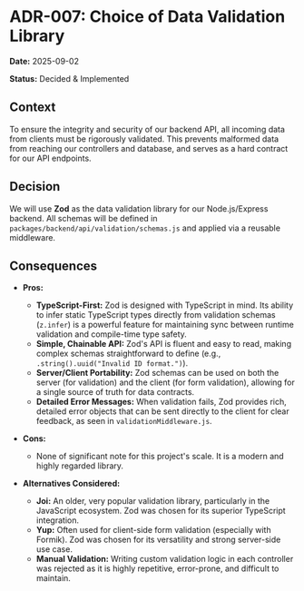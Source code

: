 # ADR-007: Choice of Data Validation Library

**Date:** 2025-09-02

**Status:** Decided & Implemented

## Context

To ensure the integrity and security of our backend API, all incoming data from clients must be rigorously validated. This prevents malformed data from reaching our controllers and database, and serves as a hard contract for our API endpoints.

## Decision

We will use **Zod** as the data validation library for our Node.js/Express backend. All schemas will be defined in `packages/backend/api/validation/schemas.js` and applied via a reusable middleware.

## Consequences

*   **Pros:**
    *   **TypeScript-First:** Zod is designed with TypeScript in mind. Its ability to infer static TypeScript types directly from validation schemas (`z.infer`) is a powerful feature for maintaining sync between runtime validation and compile-time type safety.
    *   **Simple, Chainable API:** Zod's API is fluent and easy to read, making complex schemas straightforward to define (e.g., `.string().uuid("Invalid ID format.")`).
    *   **Server/Client Portability:** Zod schemas can be used on both the server (for validation) and the client (for form validation), allowing for a single source of truth for data contracts.
    *   **Detailed Error Messages:** When validation fails, Zod provides rich, detailed error objects that can be sent directly to the client for clear feedback, as seen in `validationMiddleware.js`.

*   **Cons:**
    *   None of significant note for this project's scale. It is a modern and highly regarded library.

*   **Alternatives Considered:**
    *   **Joi:** An older, very popular validation library, particularly in the JavaScript ecosystem. Zod was chosen for its superior TypeScript integration.
    *   **Yup:** Often used for client-side form validation (especially with Formik). Zod was chosen for its versatility and strong server-side use case.
    *   **Manual Validation:** Writing custom validation logic in each controller was rejected as it is highly repetitive, error-prone, and difficult to maintain.
